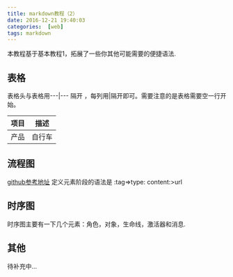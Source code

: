 ```yaml
---
title: markdown教程（2）
date: 2016-12-21 19:40:03
categories:  [web]
tags: markdown
---
```


本教程基于基本教程1，拓展了一些你其他可能需要的便捷语法.

<!--more-->

## 表格
表格头与表格用---|--- 隔开 ，每列用|隔开即可。需要注意的是表格需要空一行开始。

项目|描述
---|---
产品|自行车 

## 流程图
[github参考地址](https://github.com/adrai/flowchart.js)
定义元素阶段的语法是 :tag=>type: content:>url 

 
## 时序图
时序图主要有一下几个元素：角色，对象，生命线，激活器和消息.

## 其他
待补充中...
 
   
 
